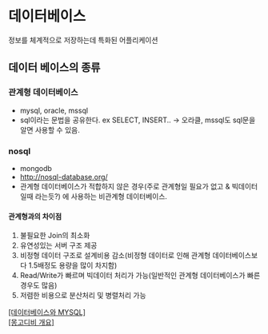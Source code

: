 # 데이터베이스
정보를 체계적으로 저장하는데 특화된 어플리케이션

## 데이터 베이스의 종류
### 관계형 데이터베이스
  * mysql, oracle, mssql
  *  sql이라는 문법을 공유한다. ex SELECT, INSERT.. -> 오라클, mssql도 sql문을 알면 사용할 수 있음.
  
### nosql
  * mongodb
  * http://nosql-database.org/
  * 관계형 데이터베이스가 적합하지 않은 경우(주로 관계형일 필요가 없고 & 빅데이터일때 라는듯?) 에 사용하는 비관계형 데이터베이스.
  
#### 관계형과의 차이점  
1. 불필요한 Join의 최소화
2. 유연성있는 서버 구조 제공
3. 비정형 데이터 구조로 설계비용 감소(비정형 데이터로 인해 관계형 데이터베이스보다 1.5배정도 용량을 많이 차지함)
4. Read/Write가 빠르며 빅데이터 처리가 가능(일반적인 관계형 데이터베이스가 빠른 경우도 많음)
5. 저렴한 비용으로 분산처리 및 병렬처리 가능

[[데이터베이스와 MYSQL]](https://opentutorials.org/course/195/1399)<br>
[[몽고디비 개요]](https://cionman.tistory.com/44)
